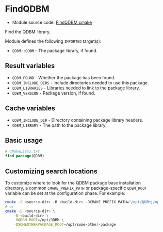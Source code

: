 <!-- This is auto-generated file. -->
# FindQDBM

* Module source code: [FindQDBM.cmake](https://github.com/petk/php-build-system/blob/master/cmake/cmake/modules/FindQDBM.cmake)

Find the QDBM library.

Module defines the following `IMPORTED` target(s):

* `QDBM::QDBM` - The package library, if found.

## Result variables

* `QDBM_FOUND` - Whether the package has been found.
* `QDBM_INCLUDE_DIRS` - Include directories needed to use this package.
* `QDBM_LIBRARIES` - Libraries needed to link to the package library.
* `QDBM_VERSION` - Package version, if found.

## Cache variables

* `QDBM_INCLUDE_DIR` - Directory containing package library headers.
* `QDBM_LIBRARY` - The path to the package library.

## Basic usage

```cmake
# CMakeLists.txt
find_package(QDBM)
```

## Customizing search locations

To customize where to look for the QDBM package base
installation directory, a common `CMAKE_PREFIX_PATH` or
package-specific `QDBM_ROOT` variable can be set at
the configuration phase. For example:

```sh
cmake -S <source-dir> -B <build-dir> -DCMAKE_PREFIX_PATH="/opt/QDBM;/opt/some-other-package"
# or
cmake -S <source-dir> \
    -B <build-dir> \
    -DQDBM_ROOT=/opt/QDBM \
    -DSOMEOTHERPACKAGE_ROOT=/opt/some-other-package
```
